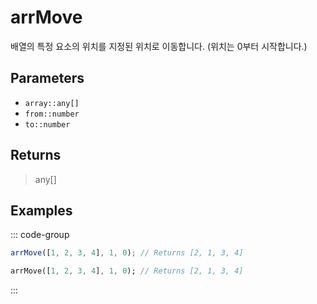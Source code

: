 # arrMove <Badge type="tip" text="JavaScript" /><Badge type="info" text="Dart" />

배열의 특정 요소의 위치를 지정된 위치로 이동합니다. (위치는 0부터 시작합니다.)

## Parameters

- `array::any[]`
- `from::number`
- `to::number`

## Returns

> any[]

## Examples

::: code-group

```javascript [JavaScript]
arrMove([1, 2, 3, 4], 1, 0); // Returns [2, 1, 3, 4]
```

```dart [Dart]
arrMove([1, 2, 3, 4], 1, 0); // Returns [2, 1, 3, 4]
```

:::
